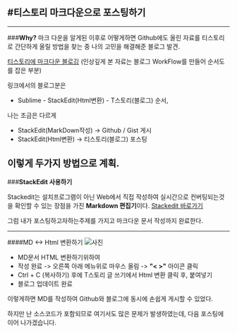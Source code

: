 
## #티스토리 마크다운으로 포스팅하기
----

###**Why?**
 마크 다운을 알게된 이후로 어떻게하면 Github에도 올린 자료를 티스토리로 간단하게 올릴 방법을 찾는 중 나의 고민을 해결해준 블로그 발견.
 
 [티스토리에 마크다운 블로깅](http://kshoon92.tistory.com/entry/%ED%8B%B0%EC%8A%A4%ED%86%A0%EB%A6%AC%EC%97%90-%EB%A7%88%ED%81%AC%EB%8B%A4%EC%9A%B4Markdown%EC%9C%BC%EB%A1%9C-%EB%B8%94%EB%A1%9C%EA%B9%85%ED%95%98%EA%B8%B0)
 (인상깊게 본 자료는 블로그 WorkFlow를 만들어 순서도를 잡은 부분)
 
     
   
 링크에서의 블로그분은
 
  * Sublime - StackEdit(Html변환) - T스토리(블로그) 순서, 

나는 조금은 다르게
 
* StackEdit(MarkDown작성) -> Github / Gist 게시
* StackEdit(Html변환) -> 티스토리(블로그) 포스팅

이렇게 두가지 방법으로 계획.
  ----
  
###**StackEdit 사용하기**

Stackedit는 설치프로그램이 아닌 Web에서 직접 작성하여 실시간으로 컨버팅되는것을 확인할 수 있는 
장점을 가진 **Markdown 편집기**이다.  [Stackedit 바로가기](https://stackedit.io/editor#)

그럼 내가 포스팅하고자하는주제를 가지고 마크다운 문서 작성까지 완료한다.

----

####MD <-> Html 변환하기
![사진](http://cfile23.uf.tistory.com/image/250B064F57B8653504E636)
 *  MD문서 HTML 변환하기위하여 
 *  작성 완료 -> 오른쪽 아래 메뉴위로 마우스 올림 -> **"< >"** 아이콘 클릭
 *  Ctrl + C (복사하기) 후에 T스토리 글 쓰기에서 Html 변환 클릭 후, 붙여넣기
 *  블로그 업데이트 완료
 
 
 이렇게하면 MD를 작성하여 Github와 블로그에 동시에 손쉽게 게시할 수 있었다.

 하지만 난 소스코드가 포함되므로 여기서도 많은 문제가 발생하였는데,
 다음 포스팅에 이어 나가겠습니다.
 

 
